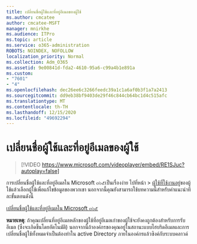 ```yaml
---
title: เปลี่ยนชื่อผู้ใช้และที่อยู่อีเมลของผู้ใช้
ms.author: cmcatee
author: cmcatee-MSFT
manager: mnirkhe
ms.audience: ITPro
ms.topic: article
ms.service: o365-administration
ROBOTS: NOINDEX, NOFOLLOW
localization_priority: Normal
ms.collection: Adm_O365
ms.assetid: 9e00841d-fda2-4610-95a6-c99a4b1e891a
ms.custom:
- "7601"
- "4"
ms.openlocfilehash: dec26ee6c3266feedc39a1c1a6af0b3f1a7a2413
ms.sourcegitcommit: dd9eb38bf9403de29f46c844cb64bc1d4c515afc
ms.translationtype: MT
ms.contentlocale: th-TH
ms.lasthandoff: 12/15/2020
ms.locfileid: "49692294"
---
```

# <a name="change-a-users-name-and-email-address"></a>เปลี่ยนชื่อผู้ใช้และที่อยู่อีเมลของผู้ใช้

> [!VIDEO https://www.microsoft.com/videoplayer/embed/RE1SJuc?autoplay=false]

การเปลี่ยนชื่อผู้ใช้และที่อยู่อีเมลใน Microsoft ๓๖๕เป็นเรื่องง่าย ไปที่หน้า \> [ผู้ใช้ที่ใช้งานอยู่](https://go.microsoft.com/fwlink/p/?linkid=834822)ของผู้ใช้แล้วเลือกผู้ใช้เพื่อแก้ไขข้อมูลของพวกเขา นอกจากนี้คุณยังสามารถใช้บทความนี้สำหรับคำแนะนำทีละขั้นตอนดังนี้
  
[เปลี่ยนชื่อผู้ใช้และที่อยู่อีเมลใน Microsoft ๓๖๕](https://docs.microsoft.com/microsoft-365/admin/add-users/change-a-user-name-and-email-address)
  
 **หมายเหตุ**: ถ้าคุณเปลี่ยนที่อยู่อีเมลหลักของผู้ใช้ที่อยู่อีเมลเก่าของผู้ใช้จะยังคงถูกต้องสำหรับการรับอีเมล (ซึ่งจะเกิดขึ้นโดยอัตโนมัติ) นอกจากนี้ถ้าองค์กรของคุณอยู่ในสถานะแบบไฮบริดอีเมลและการเปลี่ยนชื่อผู้ใช้ทั้งหมดจำเป็นต้องทำใน active Directory ภายในองค์กรแล้วซิงค์กับระบบคลาวด์